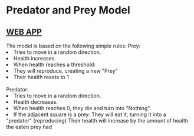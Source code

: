 <h1>Predator and Prey Model</h1>

<h2><a href=" https://yyyyaaaannnnoooo.github.io/Predator_and_Prey_Model/">WEB APP</a></h2>
The model is based on the following simple rules:
Prey:
<li>Tries to move in a random direction.</li>
<li>Health increases.</li>
 <li>When health reaches a threshold:</li>
 <li>They will reproduce, creating a new "Prey"</li>
 <li>Their health resets to 1</li>
 <br>
 Predator:
 <li>Tries to move in a random direction.</li>
 <li>Health decreases.</li>
 <li>When health reaches 0, they die and turn into "Nothing".</li>
 <li>If the adjacent square is a prey: They will eat it, turning it into a "predator" (reproducing) Their health will increase by the amount of health the eaten prey had</li>